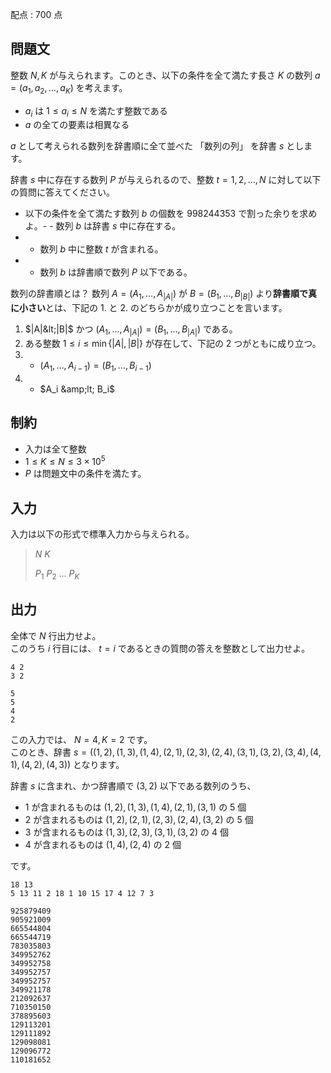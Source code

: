 配点 : $700$ 点

## 問題文

整数 $N,K$ が与えられます。このとき、以下の条件を全て満たす長さ $K$ の数列 $a=(a_1,a_2,\dots,a_K)$ を考えます。

- $a_i$ は $1 \le a_i \le N$ を満たす整数である
- $a$ の全ての要素は相異なる

$a$ として考えられる数列を辞書順に全て並べた 「数列の列」 を辞書 $s$ とします。

辞書 $s$ 中に存在する数列 $P$ が与えられるので、整数 $t=1,2,\dots,N$ に対して以下の質問に答えてください。

- 以下の条件を全て満たす数列 $b$ の個数を $998244353$ で割った余りを求めよ。-   - 数列 $b$ は辞書 $s$ 中に存在する。
-   - 数列 $b$ 中に整数 $t$ が含まれる。
-   - 数列 $b$ は辞書順で数列 $P$ 以下である。

 数列の辞書順とは？
数列 $A = (A_1, \ldots, A_{|A|})$ が $B = (B_1, \ldots, B_{|B|})$ より**辞書順で真に小さい**とは、下記の 1. と 2. のどちらかが成り立つことを言います。

1. $|A|&lt;|B|$ かつ $(A_{1},\ldots,A_{|A|}) = (B_1,\ldots,B_{|A|})$ である。
2. ある整数 $1\leq i\leq \min\{|A|,|B|\}$ が存在して、下記の $2$ つがともに成り立つ。
1.    - $(A_{1},\ldots,A_{i-1}) = (B_1,\ldots,B_{i-1})$
2.    - $A_i &amp;lt; B_i$

## 制約

- 入力は全て整数
- $1 \le K \le N \le 3 \times 10^5$
- $P$ は問題文中の条件を満たす。

## 入力

入力は以下の形式で標準入力から与えられる。

> $N$ $K$
> 
> $P_1$ $P_2$ $\dots$ $P_K$

## 出力

全体で $N$ 行出力せよ。<br>
このうち $i$ 行目には、 $t=i$ であるときの質問の答えを整数として出力せよ。

```input1
4 2
3 2
```

```output1
5
5
4
2
```

この入力では、 $N=4,K=2$ です。<br>
このとき、辞書 $s=((1,2),(1,3),(1,4),(2,1),(2,3),(2,4),(3,1),(3,2),(3,4),(4,1),(4,2),(4,3))$ となります。

辞書 $s$ に含まれ、かつ辞書順で $(3,2)$ 以下である数列のうち、

- $1$ が含まれるものは $(1,2),(1,3),(1,4),(2,1),(3,1)$ の $5$ 個
- $2$ が含まれるものは $(1,2),(2,1),(2,3),(2,4),(3,2)$ の $5$ 個
- $3$ が含まれるものは $(1,3),(2,3),(3,1),(3,2)$ の $4$ 個
- $4$ が含まれるものは $(1,4),(2,4)$ の $2$ 個

です。

```input2
18 13
5 13 11 2 18 1 10 15 17 4 12 7 3
```

```output2
925879409
905921009
665544804
665544719
783035803
349952762
349952758
349952757
349952757
349921178
212092637
710350150
378895603
129113201
129111892
129098081
129096772
110181652
```
